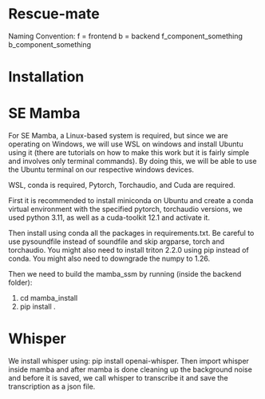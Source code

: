 # Rescue-mate

Naming Convention:
f = frontend
b = backend
f_component_something
b_component_something


# Installation
# SE Mamba
For SE Mamba, a Linux-based system is required, but since we are operating on Windows, we will use WSL on windows and install Ubuntu using it (there are tutorials on how to make this work but it is fairly simple and involves only terminal commands). By doing this, we will be able to use the Ubuntu terminal on our respective windows devices.

WSL, conda is required, Pytorch, Torchaudio, and Cuda are required. 

First it is recommended to install miniconda on Ubuntu and create a conda virtual environment with the specified pytorch, torchaudio versions, we used python 3.11, as well as a cuda-toolkit 12.1 and activate it. 

Then install using conda all the packages in requirements.txt. Be careful to use pysoundfile instead of soundfile and skip argparse, torch and torchaudio. You might also need to install triton 2.2.0 using pip instead of conda. You might also need to downgrade the numpy to 1.26.

Then we need to build the mamba_ssm by running (inside the backend folder): 
1.  cd mamba_install
2.    pip install .

# Whisper
We install whisper using: pip install openai-whisper. Then import whisper inside mamba and after mamba is done cleaning up the background noise and before it is saved, we call whisper to transcribe it and save the transcription as a json file. 

